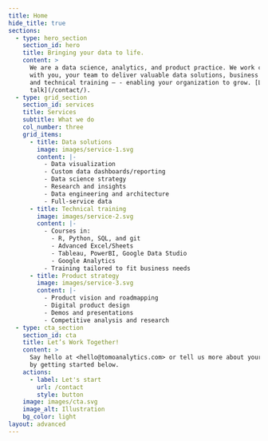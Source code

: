 ```yaml
---
title: Home
hide_title: true
sections:
  - type: hero_section
    section_id: hero
    title: Bringing your data to life.
    content: >
      We are a data science, analytics, and product practice. We work closely
      with you, your team to deliver valuable data solutions, business insights,
      and technical training – - enabling your organization to grow. [Let's
      talk](/contact/).
  - type: grid_section
    section_id: services
    title: Services
    subtitle: What we do
    col_number: three
    grid_items:
      - title: Data solutions
        image: images/service-1.svg
        content: |-
          - Data visualization
          - Custom data dashboards/reporting
          - Data science strategy
          - Research and insights
          - Data engineering and architecture
          - Full-service data
      - title: Technical training
        image: images/service-2.svg
        content: |-
          - Courses in:
            - R, Python, SQL, and git
            - Advanced Excel/Sheets
            - Tableau, PowerBI, Google Data Studio
            - Google Analytics
          - Training tailored to fit business needs
      - title: Product strategy
        image: images/service-3.svg
        content: |-
          - Product vision and roadmapping
          - Digital product design
          - Demos and presentations
          - Competitive analysis and research
  - type: cta_section
    section_id: cta
    title: Let’s Work Together!
    content: >
      Say hello at <hello@tomoanalytics.com> or tell us more about your project
      by getting started below.
    actions:
      - label: Let's start
        url: /contact
        style: button
    image: images/cta.svg
    image_alt: Illustration
    bg_color: light
layout: advanced
---
```

